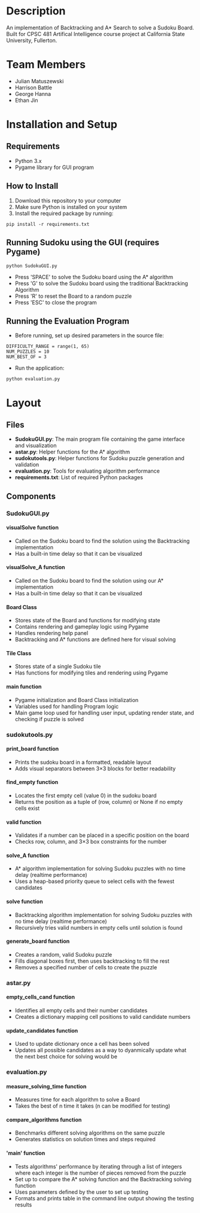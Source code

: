 # Description
An implementation of Backtracking and A* Search to solve a Sudoku Board. Built for CPSC 481 Artifical Intelligence course project at California State University, Fullerton.

# Team Members
* Julian Matuszewski
* Harrison Battle
* George Hanna
* Ethan Jin

# Installation and Setup

## Requirements
- Python 3.x
- Pygame library for GUI program

## How to Install
1. Download this repository to your computer
2. Make sure Python is installed on your system
3. Install the required package by running:
```  
pip install -r requirements.txt  
```

## Running Sudoku using the GUI (requires Pygame)
```
python SudokuGUI.py
```
* Press 'SPACE' to solve the Sudoku board using the A* algorithm
* Press 'G' to solve the Sudoku board using the traditional Backtracking Algorithm
* Press 'R' to reset the Board to a random puzzle
* Press 'ESC' to close the program

## Running the Evaluation Program
* Before running, set up desired parameters in the source file:
```
DIFFICULTY_RANGE = range(1, 65)
NUM_PUZZLES = 10
NUM_BEST_OF = 3
```
* Run the application:
```
python evaluation.py
```

# Layout

## Files

- **SudokuGUI.py**: The main program file containing the game interface and visualization
- **astar.py**: Helper functions for the A\* algorithm
- **sudokutools.py**: Helper functions for Sudoku puzzle generation and validation
- **evaluation.py**: Tools for evaluating algorithm performance
- **requirements.txt**: List of required Python packages

## Components

### SudokuGUI.py

#### visualSolve function
* Called on the Sudoku board to find the solution using the Backtracking implementation
* Has a built-in time delay so that it can be visualized

#### visualSolve_A function
* Called on the Sudoku board to find the solution using our A* implementation
* Has a built-in time delay so that it can be visualized

#### Board Class
* Stores state of the Board and functions for modifying state
* Contains rendering and gameplay logic using Pygame
* Handles rendering help panel
* Backtracking and A* functions are defined here for visual solving

#### Tile Class
* Stores state of a single Sudoku tile
* Has functions for modifying tiles and rendering using Pygame

#### main function
* Pygame initialization and Board Class initialization
* Variables used for handling Program logic
* Main game loop used for handling user input, updating render state, and checking if puzzle is solved

### sudokutools.py

#### print_board function
* Prints the sudoku board in a formatted, readable layout
* Adds visual separators between 3×3 blocks for better readability

#### find_empty function
* Locates the first empty cell (value 0) in the sudoku board
* Returns the position as a tuple of (row, column) or None if no empty cells exist

#### valid function
* Validates if a number can be placed in a specific position on the board
* Checks row, column, and 3×3 box constraints for the number

#### solve_A function
* A* algorithm implementation for solving Sudoku puzzles with no time delay (realtime performance)
* Uses a heap-based priority queue to select cells with the fewest candidates

#### solve function
* Backtracking algorithm implementation for solving Sudoku puzzles with no time delay (realtime performance)
* Recursively tries valid numbers in empty cells until solution is found

#### generate_board function
* Creates a random, valid Sudoku puzzle
* Fills diagonal boxes first, then uses backtracking to fill the rest
* Removes a specified number of cells to create the puzzle

### astar.py

#### empty_cells_cand function
* Identifies all empty cells and their number candidates
* Creates a dictionary mapping cell positions to valid candidate numbers

#### update_candidates function
* Used to update dictionary once a cell has been solved
* Updates all possible candidates as a way to dyanmically update what the next best choice for solving would be

### evaluation.py

#### measure_solving_time function
* Measures time for each algorithm to solve a Board
* Takes the best of n time it takes (n can be modified for testing)

#### compare_algorithms function
* Benchmarks different solving algorithms on the same puzzle
* Generates statistics on solution times and steps required

#### 'main' function
* Tests algorithms' performance by iterating through a list of integers where each integer is the number of pieces removed from the puzzle
* Set up to compare the A* solving function and the Backtracking solving function
* Uses parameters defined by the user to set up testing
* Formats and prints table in the command line output showing the testing results
